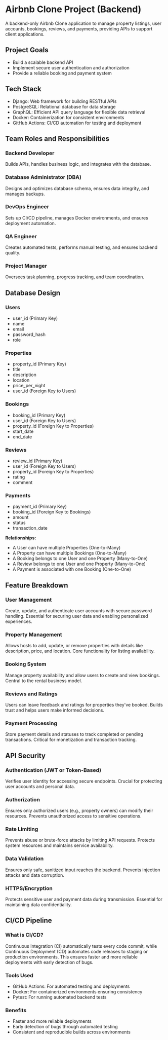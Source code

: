 # Airbnb Clone Project (Backend)

A backend-only Airbnb Clone application to manage property listings, user accounts, bookings, reviews, and payments, providing APIs to support client applications.

## Project Goals
- Build a scalable backend API
- Implement secure user authentication and authorization
- Provide a reliable booking and payment system

## Tech Stack
- Django: Web framework for building RESTful APIs
- PostgreSQL: Relational database for data storage
- GraphQL: Efficient API query language for flexible data retrieval
- Docker: Containerization for consistent environments
- GitHub Actions: CI/CD automation for testing and deployment

## Team Roles and Responsibilities

### Backend Developer
Builds APIs, handles business logic, and integrates with the database.

### Database Administrator (DBA)
Designs and optimizes database schema, ensures data integrity, and manages backups.

### DevOps Engineer
Sets up CI/CD pipeline, manages Docker environments, and ensures deployment automation.

### QA Engineer
Creates automated tests, performs manual testing, and ensures backend quality.

### Project Manager
Oversees task planning, progress tracking, and team coordination.

## Database Design

### Users
- user_id (Primary Key)
- name
- email
- password_hash
- role

### Properties
- property_id (Primary Key)
- title
- description
- location
- price_per_night
- user_id (Foreign Key to Users)

### Bookings
- booking_id (Primary Key)
- user_id (Foreign Key to Users)
- property_id (Foreign Key to Properties)
- start_date
- end_date

### Reviews
- review_id (Primary Key)
- user_id (Foreign Key to Users)
- property_id (Foreign Key to Properties)
- rating
- comment

### Payments
- payment_id (Primary Key)
- booking_id (Foreign Key to Bookings)
- amount
- status
- transaction_date

**Relationships:**
- A User can have multiple Properties (One-to-Many)
- A Property can have multiple Bookings (One-to-Many)
- A Booking belongs to one User and one Property (Many-to-One)
- A Review belongs to one User and one Property (Many-to-One)
- A Payment is associated with one Booking (One-to-One)

## Feature Breakdown

### User Management
Create, update, and authenticate user accounts with secure password handling. Essential for securing user data and enabling personalized experiences.

### Property Management
Allows hosts to add, update, or remove properties with details like description, price, and location. Core functionality for listing availability.

### Booking System
Manage property availability and allow users to create and view bookings. Central to the rental business model.

### Reviews and Ratings
Users can leave feedback and ratings for properties they've booked. Builds trust and helps users make informed decisions.

### Payment Processing
Store payment details and statuses to track completed or pending transactions. Critical for monetization and transaction tracking.

## API Security

### Authentication (JWT or Token-Based)
Verifies user identity for accessing secure endpoints. Crucial for protecting user accounts and personal data.

### Authorization
Ensures only authorized users (e.g., property owners) can modify their resources. Prevents unauthorized access to sensitive operations.

### Rate Limiting
Prevents abuse or brute-force attacks by limiting API requests. Protects system resources and maintains service availability.

### Data Validation
Ensures only safe, sanitized input reaches the backend. Prevents injection attacks and data corruption.

### HTTPS/Encryption
Protects sensitive user and payment data during transmission. Essential for maintaining data confidentiality.

## CI/CD Pipeline

### What is CI/CD?
Continuous Integration (CI) automatically tests every code commit, while Continuous Deployment (CD) automates code releases to staging or production environments. This ensures faster and more reliable deployments with early detection of bugs.

### Tools Used
- GitHub Actions: For automated testing and deployments
- Docker: For containerized environments ensuring consistency
- Pytest: For running automated backend tests

### Benefits
- Faster and more reliable deployments
- Early detection of bugs through automated testing
- Consistent and reproducible builds across environments
